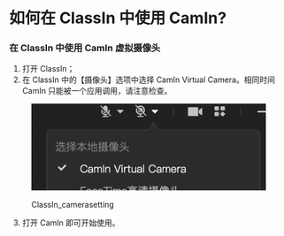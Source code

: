# 如何在 ClassIn 中使用 CamIn?

### 在 ClassIn 中使用 CamIn 虚拟摄像头

1. 打开 ClassIn；
2. 在 ClassIn 中的【摄像头】选项中选择 CamIn Virtual Camera。相同时间 CamIn 只能被一个应用调用，请注意检查。

<figure><img src="../.gitbook/assets/image (1).png" alt=""><figcaption><p>ClassIn_camerasetting</p></figcaption></figure>

3. 打开 CamIn 即可开始使用。
